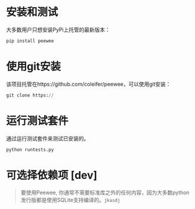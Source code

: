 # 安装和测试<div id="introduce"></div>

大多数用户只想安装PyPi上托管的最新版本：

```python
pip install peewee

```



# 使用git安装<div id="git"></div>

该项目托管在https://github.com/coleifer/peewee，可以使用git安装：

```python
git clone https://

```


# 运行测试套件

通过运行测试套件来测试已安装的。

```python
python runtests.py

```

# 可选择依赖项 [dev]

> 要使用Peewee, 你通常不需要标准库之外的任何内容，因为大多数python发行版都是使用SQLite支持编译的。`jkasdj`
